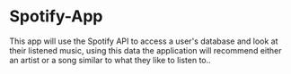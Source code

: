 # Spotify-App
This app will use the Spotify API to access a user's database and look at their listened music, using this data the application will recommend either  an artist or a song similar to what they like to listen to..
